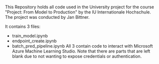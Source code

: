 This Repository holds all code used in the University project for the course "Project: From Model to Production" by the IU Internationale Hochschule. The project was conducted by Jan Bittner.

It contains 3 files:
  - train_model.ipynb
  - endpoint_create.ipynb
  - batch_pred_pipeline.ipynb
All 3 contain code to interact with Microsoft Azure Machine Learning Studio. Note that there are parts that are left blank due to not wanting to expose credentials or authentication.
